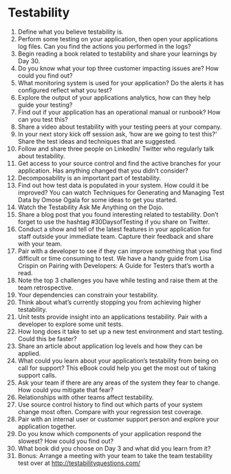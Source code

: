 # Testability
1. Define what you believe testability is.
2. Perform some testing on your application, then open your applications log files. Can you find the actions you performed in the logs?  
3. Begin reading a book related to testability and share your learnings by Day 30.  
4. Do you know what your top three customer impacting issues are? How could you find out?  
5. What monitoring system is used for your application? Do the alerts it has configured reflect what you test?  
6. Explore the output of your applications analytics, how can they help guide your testing?  
7. Find out if your application has an operational manual or runbook? How can you test this?  
8. Share a video about testability with your testing peers at your company.  
9. In your next story kick off session ask, ‘how are we going to test this?’ Share the test ideas and techniques that are suggested.  
10. Follow and share three people on LinkedIn/ Twitter who regularly talk about testability.  
11. Get access to your source control and find the active branches for your application. Has anything changed that you didn’t consider?  
12. Decomposability is an important part of testability.  
13. Find out how test data is populated in your system. How could it be improved? You can watch Techniques for Generating and Managing Test Data by Omose Ogala for some ideas to get you started.  
14. Watch the Testability Ask Me Anything on the Dojo. 
15. Share a blog post that you found interesting related to testability. Don’t forget to use the hashtag #30DaysofTesting if you share on Twitter.  
16. Conduct a show and tell of the latest features in your application for staff outside your immediate team. Capture their feedback and share with your team.  
17. Pair with a developer to see if they can improve something that you find difficult or time consuming to test. We have a handy guide from Lisa Crispin on Pairing with Developers: A Guide for Testers that’s worth a read.  
18. Note the top 3 challenges you have while testing and raise them at the team retrospective.  
19. Your dependencies can constrain your testability. 
20. Think about what’s currently stopping you from achieving higher testability. 
21. Unit tests provide insight into an applications testability. Pair with a developer to explore some unit tests.  
22. How long does it take to set up a new test environment and start testing. Could this be faster?  
23. Share an article about application log levels and how they can be applied.  
24. What could you learn about your application’s testability from being on call for support? This eBook could help you get the most out of taking support calls.  
25. Ask your team if there are any areas of the system they fear to change. How could you mitigate that fear?  
26. Relationships with other teams affect testability. 
27. Use source control history to find out which parts of your system change most often. Compare with your regression test coverage.  
28. Pair with an internal user or customer support person and explore your application together.  
29. Do you know which components of your application respond the slowest? How could you find out?  
30. What book did you choose on Day 3 and what did you learn from it?
31. Bonus: Arrange a meeting with your team to take the team testability test over at http://testabilityquestions.com/